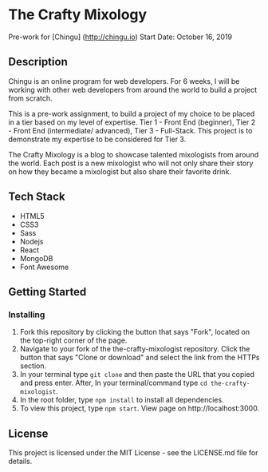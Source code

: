 # The Crafty Mixology
Pre-work for [Chingu] (http://chingu.io)
Start Date: October 16, 2019

## Description

Chingu is an online program for web developers. For 6 weeks, I will be working with other web developers from around the world to build a project from scratch.

This is a pre-work assignment, to build a project of my choice to be placed in a tier based on my level of expertise. Tier 1  - Front End (beginner), Tier 2 - Front End (intermediate/ advanced), Tier 3 - Full-Stack. This project is to demonstrate my expertise to be considered for Tier 3.

The Crafty Mixology is a blog to showcase talented mixologists from around the world. Each post is a new mixologist who will not only share their story on how they became a mixologist but also share their favorite drink.

## Tech Stack

- HTML5
- CSS3
- Sass
- Nodejs
- React
- MongoDB
- Font Awesome

## Getting Started

### Installing

1. Fork this repository by clicking the button that says "Fork", located on the top-right corner of the page.
2. Navigate to your fork of the the-crafty-mixologist repository. Click the button that says "Clone or download" and select the link from the HTTPs section.
3. In your terminal type `git clone` and then paste the URL that you copied and press enter. After, In your terminal/command type `cd the-crafty-mixologist`.
4. In the root folder, type `npm install` to install all dependencies.
5. To view this project, type `npm start`. View page on http://localhost:3000.

## License

This project is licensed under the MIT License - see the LICENSE.md file for details.
